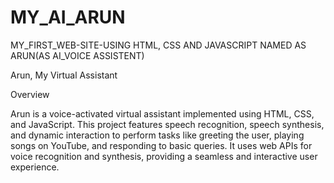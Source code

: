 # MY_AI_ARUN
MY_FIRST_WEB-SITE-USING HTML, CSS AND JAVASCRIPT NAMED AS ARUN(AS AI_VOICE ASSISTENT)


Arun, My Virtual Assistant

Overview

Arun is a voice-activated virtual assistant implemented using HTML, CSS, and JavaScript. This project features speech recognition, speech synthesis, and dynamic interaction to perform tasks like greeting the user, playing songs on YouTube, and responding to basic queries. It uses web APIs for voice recognition and synthesis, providing a seamless and interactive user experience.



